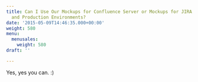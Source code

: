 ```yaml
---
title: Can I Use Our Mockups for Confluence Server or Mockups for JIRA Server License Both for Staging
  and Production Environments?
date: '2015-05-09T14:46:35.000+00:00'
weight: 580
menu:
  menusales:
    weight: 580
draft: ''

---
```


Yes, yes you can. :)